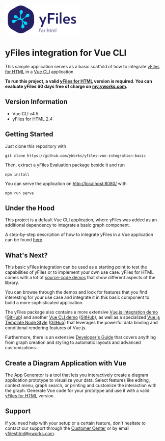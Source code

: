<img src="./src/assets/yfiles-logo.svg" alt="yFiles logo" height="100"/>

# yFiles integration for Vue CLI

This sample application serves as a basic scaffold of how to integrate [yFiles for HTML](https://www.yworks.com/products/yfiles-for-html) in a [Vue CLI](https://cli.vuejs.org/) application.

**To run this project, a valid [yFiles for HTML](https://www.yworks.com/products/yfiles-for-html) version is required. You can evaluate yFiles 60 days free of charge on [my.yworks.com](https://my.yworks.com/signup?product=YFILES_HTML_EVAL).**

## Version Information

- Vue CLI v4.5
- yFiles for HTML 2.4

## Getting Started

Just clone this repository with

```
git clone https://github.com/yWorks/yfiles-vue-integration-basic
```

Then, extract a yFiles Evaluation package beside it and run

```
npm install
```

You can serve the application on [http://localhost:8080/](http://localhost:8080/) with

```
npm run serve
```

## Under the Hood

This project is a default Vue CLI application, where yFiles was added as an additional dependency to integrate a basic graph component.

A step-by-step description of how to integrate yFiles in a Vue application can be found [here](integration-howto.md).

## What's Next?

This basic yFiles integration can be used as a starting point to test the capabilities of yFiles or to implement your own use case. yFiles for HTML comes with a lot of [source-code demos](https://live.yworks.com/demos/index.html) that show different aspects of the library.

You can browse through the demos and look for features that you find interesting for your use case and integrate it in this basic component to build a more sophisticated application.

The yFiles package also contains a more extensive [Vue.js integration demo](https://live.yworks.com/demos/toolkit/vue2/index.html) ([GitHub](https://github.com/yWorks/yfiles-for-html-demos/blob/master/demos/toolkit/vuejs)) and another [Vue CLI demo](https://live.yworks.com/demos/toolkit/vue2-cli/index.html) ([GitHub](https://github.com/yWorks/yfiles-for-html-demos/tree/master/demos/toolkit/vue-cli)), as well as a specialized [Vue.js Template Node Style](https://live.yworks.com/demos/style/vuejstemplatenodestyle/index.html) ([GitHub](https://github.com/yWorks/yfiles-for-html-demos/tree/master/demos/style/vuejstemplatenodestyle)) that leverages the powerful data binding and conditional rendering features of Vue.js.

Furthermore, there is an extensive [Developer's Guide](https://docs.yworks.com/yfileshtml/#/dguide/introduction#top) that covers anything from graph creation and styling to automatic layouts and advanced customizations.

## Create a Diagram Application with Vue

The [App Generator](https://www.yworks.com/products/app-generator) is a tool that lets you interactively create a diagram
application prototype to visualize your data. Select features like editing, context menu, graph search, or printing
and customize the interaction with the graph. Generate Vue code for your prototype and use it with a valid
[yFiles for HTML](https://www.yworks.com/products/yfiles-for-html) version.

## Support

If you need help with your setup or a certain feature, don't hesitate to contact our support
through the [Customer Center](https://my.yworks.com/) or by email [yfileshtml@yworks.com](mailto:yfileshtml@yworks.com).
